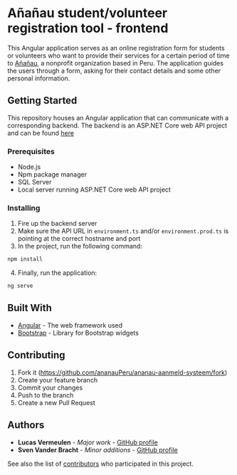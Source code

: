 # Añañau student/volunteer registration tool - frontend

This Angular application serves as an online registration form for students or volunteers who want to provide their services for a certain period of time to [Añañau](https://ananau.org/), a nonprofit organization based in Peru. The application guides the users through a form, asking for their contact details and some other personal information.

## Getting Started

This repository houses an Angular application that can communicate with a corresponding backend. The backend is an ASP.NET Core web API project and can be found [here](https://github.com/ananauPeru/ananau-bibliotheek-api)

### Prerequisites

* Node.js
* Npm package manager
* SQL Server
* Local server running ASP.NET Core web API project

### Installing

1. Fire up the backend server
2. Make sure the API URL in `environment.ts` and/or `environment.prod.ts` is pointing at the correct hostname and port
3. In the project, run the following command: 

```bash
npm install
```

4. Finally, run the application:

```bash
ng serve
```

## Built With

* [Angular](https://angular.io/) - The web framework used
* [Bootstrap](https://ng-bootstrap.github.io/#/home) - Library for Bootstrap widgets

## Contributing

1. Fork it (<https://github.com/ananauPeru/ananau-aanmeld-systeem/fork>)
2. Create your feature branch
3. Commit your changes
4. Push to the branch
5. Create a new Pull Request

## Authors

* **Lucas Vermeulen** - *Major work* - [GitHub profile](https://github.com/lucasverm)
* **Sven Vander Bracht** - *Minor additions* - [GitHub profile](https://github.com/SvenVanderBracht)

See also the list of [contributors](https://github.com/ananauPeru/ananau-aanmeld-systeem/graphs/contributors) who participated in this project.